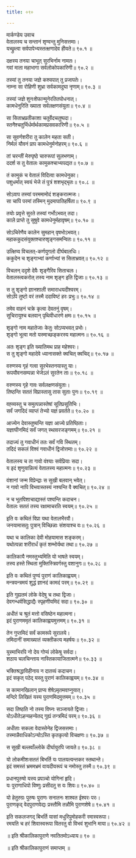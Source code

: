 ```yaml
---
title: ०९०

---
```

मार्कण्डेय उवाच  
वेतालस्य च सन्तानं शृण्वन्तु मुनिसत्तमाः।  
यच्छ्रुत्वा सर्वपापेभ्यस्तत्क्षणादेव हीयते॥ ९०.१ ॥  
  
दक्षस्य तनया चाभूत् सुरभिर्नाम नामतः।  
गवां माता महाभागा सर्वलोकोपकारिणी॥ ९०.२ ॥  
  
तस्यां तु तनया जज्ञे कश्यपात् तु प्रजापतेः।  
नाम्ना सा रोहिणी शुभ्रा सर्वकामदुघा नृणाम्॥ ९०.३ ॥  
  
तस्यां जज्ञे शुनःशेफान्मुनेरतितपोधनात्।  
कामधेनुरिति ख्याता सर्वलक्षणसंयुता॥ ९०.४ ॥  
  
सा सिताभ्रप्रतीकाशा चतुर्वेदचतुष्पदा।  
स्तनैश्चतुर्भिर्धर्मार्थकामप्रसवकारिणी॥ ९०.५ ॥  
  
सा सुवर्णशरीरा तु कालेन महता सती।  
निर्मलं यौवनं प्राप कामधेनुर्मनोहरम्॥ ९०.६ ॥  
  
तां चरन्तीं मेरुपृष्ठे चारुरूपां सुलभणाम्।  
ददर्श स तु वेतालः कामुकश्चाभ्यपद्यत॥ ९०.७ ॥  
  
तं कामुकं च वेतालं विदित्वा कामधेनुका।  
पशुधर्मात् स्वयं भेजे तं पुत्रं शशभृद्भृतः॥ ९०.८ ॥  
  
सोऽवाप तस्यां परममामोदं शङ्करात्मजः।  
सा चापि परमां तस्मिन् मुदमापातिहर्षिता॥ ९०.९ ॥  
  
तयोः प्रवृत्ते सुरते तस्यां गर्भोऽभवत् तदा।  
काले प्राप्ते तु सुषुवे कामधेनुर्महावृषम्॥ ९०.१० ॥  
  
सोऽचिरेणैव कालेन सुमहान् वृषभोऽभवत्।  
महाककुदसंयुक्तश्चारुशृङ्गसमन्वितः॥ ९०.११ ॥  
  
उत्क्षिप्य विचलत्-कर्णयुगलो दीर्घबालधिः।  
ककुदेन च शृङ्गाभ्यां कर्णाभ्यां स सिताभ्रवत्॥ ९०.१२ ॥  
  
विचलन् ददृशे देवैः शृङ्गैरिव सिताचलः।  
वेतालस्त्वकरोत् तस्य नाम शृङ्ग इति द्विजाः॥ ९०.१३ ॥  
  
स तु शृङ्गो ज्ञानशाली समाराधयदीश्वरम्।  
सोऽपि तुष्टो वरं तस्मै ददाविष्टं हरः प्रभुः॥ ९०.१४ ॥  
  
तमेव वाहनं चक्रे कृत्वा देवतनुं वृषम्।  
सुचिरायुश्च बलवान् पृथिवीधारणे क्षमः॥ ९०.१५ ॥  
  
शृङ्गो नाम महातेजाः केतुः सोऽप्यभवत् प्रभोः।  
शृङ्गो भूत्वा मतो यस्माच्छङ्करस्य महात्मनः॥ ९०.१६ ॥  
  
अतः शृङ्ग इति ख्यातिमथ प्राह महेश्वरः।  
स तु शृङ्गो महादेवे ध्यानासक्ते क्वचित् क्वचिद्॥ ९०.१७ ॥  
  
वरुणस्य गृहं गत्वा सुरभेस्तनयास्तु याः।  
रूपयौवनसम्पन्ना भेजेऽलं सुरतेन ताः॥ ९०.१८ ॥  
  
वरुणस्य गृहे गावः सर्वलक्षणसंयुताः।  
तिष्ठन्ति सततं विप्रास्तासु तास सुताः पुनः॥ ९०.१९ ॥  
  
वह्व्यस्तु च समुत्पन्नास्तेषां सूतिप्रसूतिभिः।  
सर्वं जगदिदं व्याप्तं तेभ्यो यज्ञं प्रवर्तते॥ ९०.२० ॥  
  
आज्येन देवास्तुष्यन्ति यज्ञा आज्ये प्रतिष्ठिताः।  
यज्ञाघीनमिदं सर्वं जगत् स्थावरजङ्गमम्॥ ९०.२१ ॥  
  
तदाज्यं तु गवाधीनं ततः सर्वं गवि स्थितम्।  
तदिदं सकलं विश्वं गवाधीनं द्विजोत्तमाः॥ ९०.२२ ॥  
  
वेतालस्य च ता गावो वंश्याः सर्वप्रियाः सदा।  
य इदं शृणुयान्नित्यं वेतालस्य महात्मनः॥ ९०.२३ ॥  
  
वंशानां जन्म विप्रेन्द्राः स सुखी बलवान् भवेत्।  
न गावो नापि विभवास्तस्यं नश्यन्ति वै क्वचित्॥ ९०.२४ ॥  
  
न च भूतपिशाचाद्यास्तं पश्यन्ति कदाचन।  
वेतालः सततं तस्य रक्षामाचरति स्वयम्॥ ९०.२५ ॥  
  
इति वः कथितं विप्रा यथा वेतालभैरवौ।  
जनयामासतुः पुत्रान् विच्छिन्नाः संशयाश्च वः॥ ९०.२६ ॥  
  
यथा च कालिका देवी मोहयामास शङ्करम्।  
यथोत्पन्ना शरीरार्धं कृतं शम्भोर्यथा तथा॥ ९०.२७ ॥  
  
कालिकायै नमस्तुभ्यमिति यो भाषते स्वयम्।  
तस्य हस्ते स्थिता मुक्तिस्त्रिवर्गस्तु वशानुगः॥ ९०.२८ ॥  
  
इति वः कथितं पुण्यं पुराणं कालिकाह्वयम्।  
मन्त्रयन्त्रमयं शुद्धं ज्ञानदं कामदं परम्॥ ९०.२९ ॥  
  
इति गुह्यतमं लोके वेदेषु च तथा द्विजाः।  
देवगन्धर्वसिद्धाद्यैः स्पृहणीयमिदं सदा॥ ९०.३० ॥  
  
अधीतं च श्रुतं मत्तो वसिष्ठेन महात्मना।  
इदं पुराणममृतं कालिकाह्वयमुत्तमम्॥ ९०.३१ ॥  
  
तेन गुप्तमिदं सर्वं कामरूपे सुरालये।  
तमिदानीं समाख्यातं व्यक्तीकत्य महर्षयः॥ ९०.३२ ॥  
  
युस्माभिरपि नो देय गोप्यं लोकेषु सर्वदा।  
शठाय चलचिन्त्ताय नास्तिकायाजितात्मने॥ ९०.३३ ॥  
  
भक्तिश्रद्धाविहीनाय न दातव्यं कदाचन।  
इदं सकृत् पठेद् यस्तु पुराणं कालिकाह्वयम्॥ ९०.३४ ॥  
  
स कामानखिलान् प्राप्य शेषेऽमृतमवाप्नुयात्।  
मन्दिरे लिखितं यस्य पुराणमिदमुत्तमम्॥ ९०.३५ ॥  
  
सदा तिष्ठति नो तस्य विघ्नः सञ्जायते द्विजाः।  
योऽधीतेऽहन्यहन्येतद् गुह्यं तन्त्रमिदं परम्॥ ९०.३६ ॥  
  
अधीताः सकला वेदास्तेनेह द्विजसत्तमाः।  
तस्मान्नैवाधिकोऽन्योऽस्ति कृतकृत्यो विचक्षणः॥ ९०.३७ ॥  
  
  
स सुखी बल्लवाँल्लोके दीर्घायुरपि जायते॥ ९०.३८ ॥  
  
यो लोकमीशःसततं बिभर्ति यः पालयत्यन्तकर स्तथान्ते।  
इदं समस्तं भ्रममभ्रमं वायदीयरूपं च नमोस्तु तस्मै॥ ९०.३९ ॥  
  
प्रधानपुरुषो यस्य प्रपञ्चो योगिनां हृदि।  
यः पुराणाधिपो विष्णुः प्रसीदतु स वः शिवः॥ ९०.४० ॥  
  
यो हेतुरुग्रः पुरुषः पुराणः सनातनः शाश्वत ईश्वरः परः।  
पुराणकृद् वेदपुराणवेद्यः प्रस्तौमि तन्नौमि पुराणशेषे॥ ९०.४१ ॥  
  
इति सकलजगद् बिभर्ति यासां मधुरिपुमोहकरी रमास्वरूपा।  
रमयति च हरं शिवास्वरूपा वितरतु वो विभवं शुभानि माया॥ ९०.४२ ॥  
  
  
॥ इति श्रीकालिकापुराणे नवतितमोऽध्याय॥ ९० ॥  
  
  
॥ इति श्रीकालिकापुराणं समाप्तम् ॥